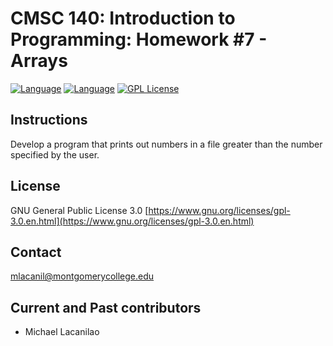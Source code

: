 CMSC 140: Introduction to Programming: Homework #7 - Arrays
====

[![Language](https://img.shields.io/badge/language-C++-red.svg)](https://img.shields.io/badge/language-c++-red.svg)
[![Language](https://img.shields.io/badge/C%2B%2B-11-red.svg)](https://img.shields.io/badge/C%2B%2B-11-red.svg)
[![GPL License](https://img.shields.io/badge/license-GPL-blue.svg)](https://opensource.org/licenses/GPL-3.0/)

Instructions
------------

Develop a program that prints out numbers in a file greater than the number specified by the user.

License
-------

GNU General Public License 3.0 [https://www.gnu.org/licenses/gpl-3.0.en.html](https://www.gnu.org/licenses/gpl-3.0.en.html)

Contact
-------

mlacanil@montgomerycollege.edu

Current and Past contributors
-----------------------------

* Michael Lacanilao
